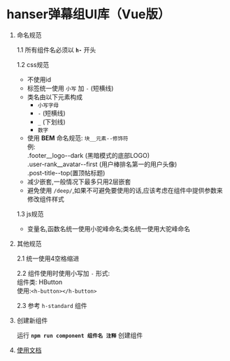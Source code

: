 # hanser弹幕组UI库（Vue版）

1. 命名规范

    1.1 所有组件名必须以 **`h-`** 开头

    1.2 css规范

    - 不使用id
    - 标签统一使用 `小写` 加 `-` (短横线)
    - 类名由以下元素构成
       - `小写字母`
       - `-` (短横线)
       - `_` (下划线)
       - `数字`
    - 使用 **BEM** 命名规范: `块__元素--修饰符`<br>例:<br>.footer__logo--dark (黑暗模式的底部LOGO)<br>.user-rank__avatar--first (用户棒排名第一的用户头像)<br>.post-title--top(置顶帖标题)
    - 减少嵌套,一般情况下最多只用2层嵌套
    - 避免使用 `/deep/`,如果不可避免要使用的话,应该考虑在组件中提供参数来修改组件样式

    1.3 js规范

    - 变量名,函数名统一使用小驼峰命名;类名统一使用大驼峰命名

2. 其他规范

    2.1 统一使用4空格缩进

    2.2 组件使用时使用小写加 `-` 形式:<br>组件类: HButton<br>使用:`<h-button></h-button>`

    2.3 参考 `h-standard` 组件

3. 创建新组件

    运行 **`npm run component 组件名 注释`** 创建组件

4. [使用文档](doc.md)
